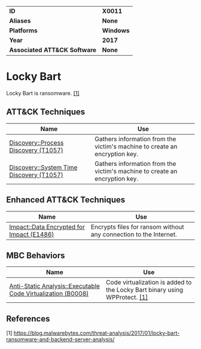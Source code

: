 
<table>
<tr>
<td><b>ID</b></td>
<td><b>X0011</b></td>
</tr>
<tr>
<td><b>Aliases</b></td>
<td><b>None</b></td>
</tr>
<tr>
<td><b>Platforms</b></td>
<td><b>Windows</b></td>
</tr>
<tr>
<td><b>Year</b></td>
<td><b>2017</b></td>
</tr>
<tr>
<td><b>Associated ATT&CK Software</b></td>
<td><b>None</b></td>
</tr>
</table>


Locky Bart
==========
Locky Bart is ransomware.  [[1]](#1)

ATT&CK Techniques
-----------------
|Name|Use|
|---|---|
|[Discovery::Process Discovery (T1057)](https://attack.mitre.org/techniques/T1057/)|Gathers information from the victim's machine to create an encryption key.|
|[Discovery::System Time Discovery (T1057)](https://attack.mitre.org/techniques/T1124/)|Gathers information from the victim's machine to create an encryption key.|

Enhanced ATT&CK Techniques
---------
|Name|Use|
|---|---|
|[Impact::Data Encrypted for Impact (E1486)](../impact/data-encrypted-for-impact.md)|Encrypts files for ransom without any connection to the Internet.|


MBC Behaviors
---------
|Name|Use|
|---|---|
|[Anti-Static Analysis::Executable Code Virtualization (B0008)](../anti-static-analysis/executable-code-virtualization.md)|Code virtualization is added to the Locky Bart binary using WPProtect. [[1]](#1)|

References
----------
<a name="1">[1]</a> https://blog.malwarebytes.com/threat-analysis/2017/01/locky-bart-ransomware-and-backend-server-analysis/
